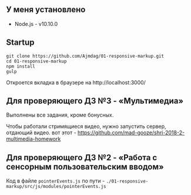 ## У меня установлено
 - Node.js - v10.10.0

## Startup
```
git clone https://github.com/Ajmdag/01-responsive-markup.git
cd 01-responsive-markup
npm install
gulp
```

Откроется вкладка в браузере на http://localhost:3000/


## Для проверяющего ДЗ №3 - «Мультимедиа»
Выполнены все задания, кроме бонусных.

Чтобы работали стримящиеся видео, нужно запустить сервер, отдающий видео. вот этот - https://github.com/mad-gooze/shri-2018-2-multimedia-homework

## Для проверяющего ДЗ №2 - «Работа с сенсорным пользовательским вводом»

Код в файле `pointerEvents.js` по пути - `./01-responsive-markup/src/js/modules/pointerEvents.js`
